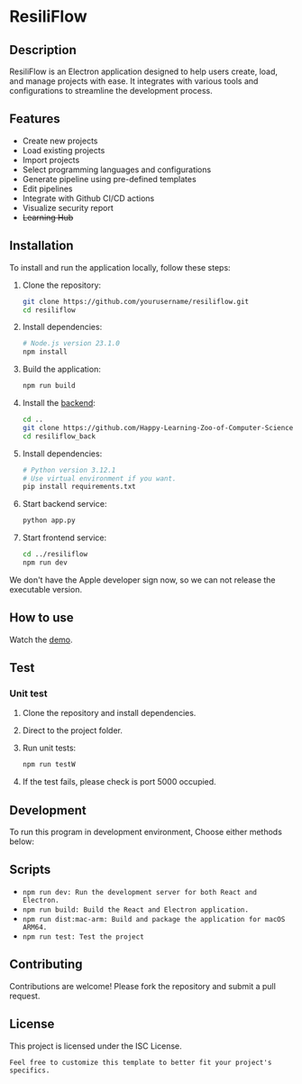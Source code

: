 # ResiliFlow

## Description

ResiliFlow is an Electron application designed to help users create, load, and manage projects with ease. It integrates with various tools and configurations to streamline the development process.

## Features

- Create new projects
- Load existing projects
- Import projects
- Select programming languages and configurations
- Generate pipeline using pre-defined templates
- Edit pipelines
- Integrate with Github CI/CD actions
- Visualize security report
- ~~Learning Hub~~

## Installation

To install and run the application locally, follow these steps:

1. Clone the repository:

   ```sh
   git clone https://github.com/yourusername/resiliflow.git
   cd resiliflow
   ```

2. Install dependencies:

    ```sh
    # Node.js version 23.1.0
    npm install
    ```

3. Build the application:

   ```sh
   npm run build
   ```

4. Install the [backend](https://github.com/Happy-Learning-Zoo-of-Computer-Science/ResiliFlow_back/tree/v1.0.0):
    ```sh
    cd ..
    git clone https://github.com/Happy-Learning-Zoo-of-Computer-Science/ResiliFlow_back.git
    cd resiliflow_back
    ```

5. Install dependencies:
    ```sh
    # Python version 3.12.1
    # Use virtual environment if you want.
    pip install requirements.txt
    ```

6. Start backend service:
    ```sh
    python app.py
    ```

7. Start frontend service:
    ```sh
    cd ../resiliflow
    npm run dev
    ```

We don't have the Apple developer sign now, so we can not release the executable version.

## How to use

Watch the [demo](https://youtu.be/1McI_sbkJ5g​).

## Test

### Unit test
1. Clone the repository and install dependencies.

2. Direct to the project folder.

3. Run unit tests:
    ```sh
    npm run testW
    ```

4. If the test fails, please check is port 5000 occupied.

## Development

To run this program in development environment, Choose either methods below:

## Scripts

- `npm run dev: Run the development server for both React and Electron.`
- `npm run build: Build the React and Electron application.`
- `npm run dist:mac-arm: Build and package the application for macOS ARM64.`
- `npm run test: Test the project`

## Contributing

Contributions are welcome! Please fork the repository and submit a pull request.

## License

This project is licensed under the ISC License.

```text
Feel free to customize this template to better fit your project's specifics.
```
